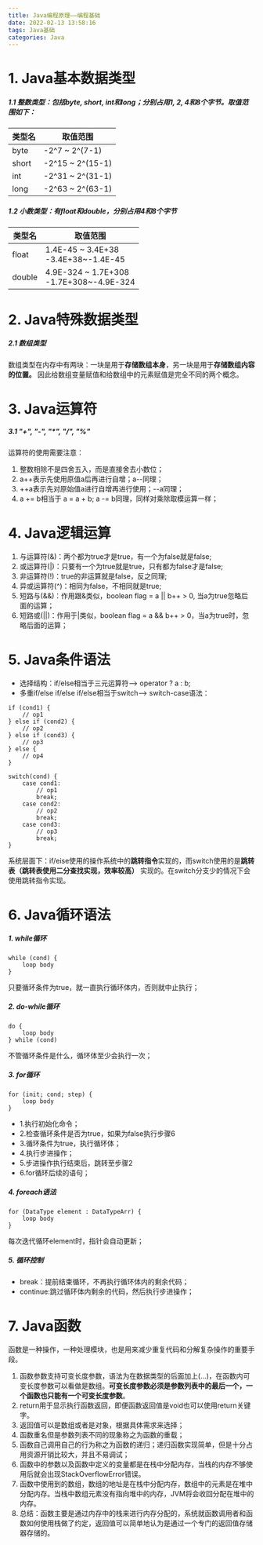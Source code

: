```yaml
---
title: Java编程原理——编程基础
date: 2022-02-13 13:58:16
tags: Java基础
categories: Java
---
```


# 1. Java基本数据类型
##### 1.1 整数类型：包括byte, short, int和long；分别占用1, 2, 4和8个字节。取值范围如下：

类型名 | 取值范围
---|---
byte | -2^7 ~ 2^(7-1)
short | -2^15 ~ 2^(15-1)
int | -2^31 ~ 2^(31-1)
long | -2^63 ~ 2^(63-1)

##### 1.2 小数类型：有float和double，分别占用4和8个字节

类型名 | 取值范围
---|---
float | 1.4E-45 ~ 3.4E+38<br>-3.4E+38~-1.4E-45
double | 4.9E-324 ~ 1.7E+308<br>-1.7E+308~-4.9E-324

# 2. Java特殊数据类型
##### 2.1 数组类型
数组类型在内存中有两块：一块是用于**存储数组本身**，另一块是用于**存储数组内容的位置。** 因此给数组变量赋值和给数组中的元素赋值是完全不同的两个概念。

# 3. Java运算符
##### 3.1 "+", "-", "*", "/", "%"
运算符的使用需要注意：
1. 整数相除不是四舍五入，而是直接舍去小数位；
2. a++表示先使用原值a后再进行自增；a--同理；
3. ++a表示先对原始值a进行自增再进行使用；--a同理；
4. a += b相当于 a = a + b; a -= b同理，同样对乘除取模运算一样；

# 4. Java逻辑运算
1. 与运算符(&)：两个都为true才是true，有一个为false就是false;
2. 或运算符(|)：只要有一个为true就是true，只有都为false才是false;
3. 非运算符(!)：true的非运算就是false，反之同理;
4. 异或运算符(^)：相同为false，不相同就是true;
5. 短路与(&&)：作用跟&类似，boolean flag = a || b++ > 0, 当a为true忽略后面的运算；
6. 短路或(||)：作用于|类似，boolean flag = a && b++ > 0，当a为true时，忽略后面的运算；

# 5. Java条件语法
- 选择结构：if/else相当于三元运算符--> operator ? a : b;
- 多重if/else if/else if/else相当于switch--> switch-case语法：
```
if (cond1) {
    // op1
} else if (cond2) {
    // op2
} else if (cond3) {
    // op3
} else {
    // op4
}

switch(cond) {
    case cond1:
        // op1
        break;
    case cond2:
        // op2
        break;
    case cond3:
        // op3
        break;
}
```

系统层面下：if/eise使用的操作系统中的**跳转指令**实现的，而switch使用的是**跳转表（跳转表使用二分查找实现，效率较高）** 实现的。在switch分支少的情况下会使用跳转指令实现。

# 6. Java循环语法
##### 1. while循环

```
while (cond) {
    loop body
}
```
只要循环条件为true，就一直执行循环体内，否则就中止执行；
##### 2. do-while循环

```
do {
    loop body
} while (cond)
```
不管循环条件是什么，循环体至少会执行一次；
##### 3. for循环

```
for (init; cond; step) {
    loop body
}
```
- 1.执行初始化命令；
- 2.检查循环条件是否为true，如果为false执行步骤6
- 3.循环条件为true，执行循环体；
- 4.执行步进操作；
- 5.步进操作执行结束后，跳转至步骤2
- 6.for循环后续的语句；

##### 4. foreach语法

```
for (DataType element : DataTypeArr) {
    loop body
}
```
每次迭代循环element时，指针会自动更新；

##### 5. 循环控制
- break：提前结束循环，不再执行循环体内的剩余代码；
- continue:跳过循环体内剩余的代码，然后执行步进操作；

# 7. Java函数
函数是一种操作，一种处理模块，也是用来减少重复代码和分解复杂操作的重要手段。
1. 函数参数支持可变长度参数，语法为在数据类型的后面加上(...)，在函数内可变长度参数可以看做是数组。**可变长度参数必须是参数列表中的最后一个，一个函数也只能有一个可变长度参数**。
2. return用于显示执行函数返回，即便函数返回值是void也可以使用return关键字。
3. 返回值可以是数组或者是对象，根据具体需求来选择；
4. 函数重名但是参数列表不同的现象称之为函数的重载；
5. 函数自己调用自己的行为称之为函数的递归；递归函数实现简单，但是十分占用资源开销比较大，并且不易调试；
6. 函数中的参数以及函数中定义的变量都是在栈中分配内存，当栈的内存不够使用后就会出现StackOverflowError错误。
7. 函数中使用到的数组，数组的地址是在栈中分配内存，数组中的元素是在堆中分配内存。当栈中数组元素没有指向堆中的内存，JVM将会收回分配在堆中的内存。
8. 总结：函数主要是通过内存中的栈来进行内存分配的，系统就函数调用者和函数如何使用栈做了约定，返回值可以简单地认为是通过一个专门的返回值存储器存储的。

